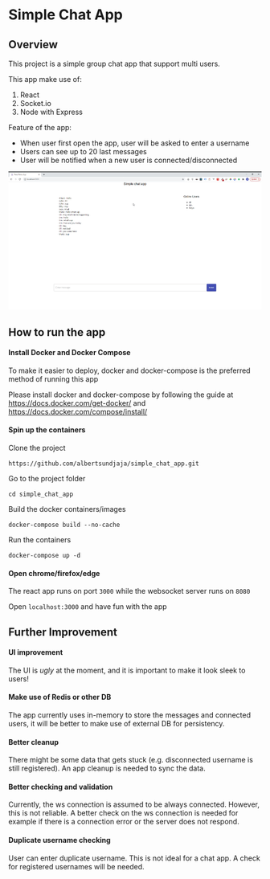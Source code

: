 # Simple Chat App

## Overview

This project is a simple group chat app that support multi users.

This app make use of:
1. React
2. Socket.io
3. Node with Express

Feature of the app:
* When user first open the app, user will be asked to enter a username
* Users can see up to 20 last messages
* User will be notified when a new user is connected/disconnected

![demo](https://github.com/albertsundjaja/simple_chat_app/blob/master/docs/demo.gif)

## How to run the app

#### Install Docker and Docker Compose

To make it easier to deploy, docker and docker-compose is the preferred method of running this app

Please install docker and docker-compose by following the guide at https://docs.docker.com/get-docker/ and https://docs.docker.com/compose/install/

#### Spin up the containers

Clone the project

```
https://github.com/albertsundjaja/simple_chat_app.git
```

Go to the project folder

```
cd simple_chat_app
```

Build the docker containers/images

```
docker-compose build --no-cache
```

Run the containers

```
docker-compose up -d
```

#### Open chrome/firefox/edge

The react app runs on port `3000` while the websocket server runs on `8080`

Open `localhost:3000` and have fun with the app

## Further Improvement

#### UI improvement

The UI is *ugly* at the moment, and it is important to make it look sleek to users!

#### Make use of Redis or other DB

The app currently uses in-memory to store the messages and connected users, it will be better to make use of external DB for persistency.

#### Better cleanup

There might be some data that gets stuck (e.g. disconnected username is still registered). An app cleanup is needed to sync the data.

#### Better checking and validation

Currently, the ws connection is assumed to be always connected. However, this is not reliable. A better check on the ws connection is needed for example if there is a connection error or the server does not respond.

#### Duplicate username checking

User can enter duplicate username. This is not ideal for a chat app. A check for registered usernames will be needed.

